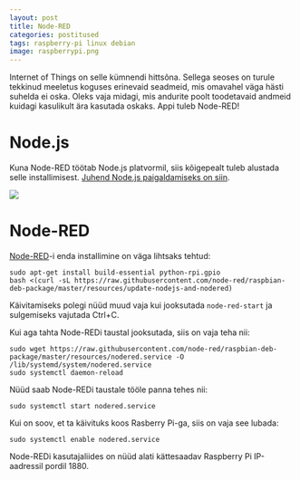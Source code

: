 ```yaml
---
layout: post
title: Node-RED
categories: postitused
tags: raspberry-pi linux debian
image: raspberrypi.png
---
```

Internet of Things on selle kümnendi hittsõna. Sellega seoses on turule tekkinud meeletus koguses erinevaid seadmeid, mis omavahel väga hästi suhelda ei oska. Oleks vaja midagi, mis andurite poolt toodetavaid andmeid kuidagi kasulikult ära kasutada oskaks. Appi tuleb Node-RED!


# Node.js

Kuna Node-RED töötab Node.js platvormil, siis kõigepealt tuleb alustada selle installimisest. [Juhend Node.js paigaldamiseks on siin]({{site.url}}/postitused/node-js-raspberry-pi/).

![]({{site.url}}/{{page.url}}install.png)

# Node-RED

[Node-RED](http://nodered.org/docs/hardware/raspberrypi#install-node-red)-i enda installimine on väga lihtsaks tehtud:

    sudo apt-get install build-essential python-rpi.gpio
    bash <(curl -sL https://raw.githubusercontent.com/node-red/raspbian-deb-package/master/resources/update-nodejs-and-nodered)

Käivitamiseks polegi nüüd muud vaja kui jooksutada `node-red-start` ja sulgemiseks vajutada Ctrl+C.

Kui aga tahta Node-REDi taustal jooksutada, siis on vaja teha nii:

    sudo wget https://raw.githubusercontent.com/node-red/raspbian-deb-package/master/resources/nodered.service -O /lib/systemd/system/nodered.service
    sudo systemctl daemon-reload

Nüüd saab Node-REDi taustale tööle panna tehes nii:

    sudo systemctl start nodered.service

Kui on soov, et ta käivituks koos Rasberry Pi-ga, siis on vaja see lubada:

    sudo systemctl enable nodered.service

Node-REDi kasutajaliides on nüüd alati kättesaadav Raspberry Pi IP-aadressil pordil 1880.
